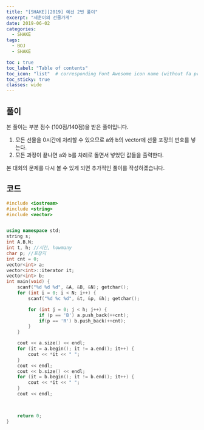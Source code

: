 ```yaml
---
title: "[SHAKE][2019] 예선 2번 풀이"
excerpt: "세훈이의 선물가게"
date: 2019-06-02
categories:
  - SHAKE
tags:
  - BOJ
  - SHAKE

toc : true
toc_label: "Table of contents"
toc_icon: "list"  # corresponding Font Awesome icon name (without fa prefix)
toc_sticky: true
classes: wide  
---
```



## 풀이

본 풀이는 부분 점수 (100점/140점)을 받은 풀이입니다.  

1. 모든 선물을 0시간에 처리할 수 있으므로 a와 b의 vector에 선물 포장의 번호를 넣는다.  
2. 모든 과정이 끝나면 a와 b를 차례로 돌면서 넣었던 값들을 출력한다.

본 대회의 문제를 다시 볼 수 있게 되면 추가적인 풀이를 작성하겠습니다.


## 코드

```cpp
#include <iostream>
#include <string>
#include <vector>


using namespace std;
string s;
int A,B,N;
int t, h; //시간, howmany
char p; //포장지
int cnt = 0;
vector<int> a;
vector<int>::iterator it;
vector<int> b;
int main(void) {
	scanf("%d %d %d", &A, &B, &N); getchar();
	for (int i = 0; i < N; i++) {
		scanf("%d %c %d", &t, &p, &h); getchar();

		for (int j = 0; j < h; j++) {
			if (p == 'B') a.push_back(++cnt);
			if(p == 'R') b.push_back(++cnt);
		}
	}

	cout << a.size() << endl;
	for (it = a.begin(); it != a.end(); it++) {
		cout << *it << " ";
	}
	cout << endl;
	cout << b.size() << endl;
	for (it = b.begin(); it != b.end(); it++) {
		cout << *it << " ";
	}
	cout << endl;

		

	return 0;
}
```